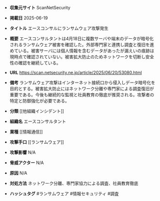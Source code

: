 - **収集元サイト**
ScanNetSecurity

- **掲載日**
2025-06-19

- **タイトル**
エースコンサルにランサムウェア攻撃発生

- **概要**
エースコンサルタントは4月18日に複数サーバや端末のデータが暗号化されるランサムウェア被害を確認した。外部専門家と連携し調査と復旧を進めている。被害サーバには個人情報を含むデータがあったが漏えいの痕跡は現時点で確認されていない。被害拡大防止のためネットワークを切断し安全性の確認を継続している。

- **URL**
https://scan.netsecurity.ne.jp/article/2025/06/20/53080.html

- **備考**
ランサムウェア攻撃はインターネット接続口から侵入しデータ暗号化を目的とする。被害拡大防止にはネットワーク分離や専門家による調査復旧が重要である。今後も継続的な監視と社員教育の徹底が推奨される。攻撃者の特定と防御強化が必要である。

- **分類**
[[他組織インシデント]]

- **組織名**
エースコンサルタント

- **業種**
[[情報通信]]

- **攻撃手口**
[[ランサムウェア]]

- **攻撃影響**
N/A

- **脅威アクター**
N/A

- **原因**
N/A

- **対処方法**
ネットワーク分離、専門家協力による調査、社員教育徹底

- **ハッシュタグ**
#ランサムウェア #情報セキュリティ #調査
